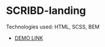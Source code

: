 # SCRIBD-landing
Technologies used: HTML, SCSS, BEM
- [DEMO LINK](https://OlehMy.github.io/FTL-scribd-landing/)
